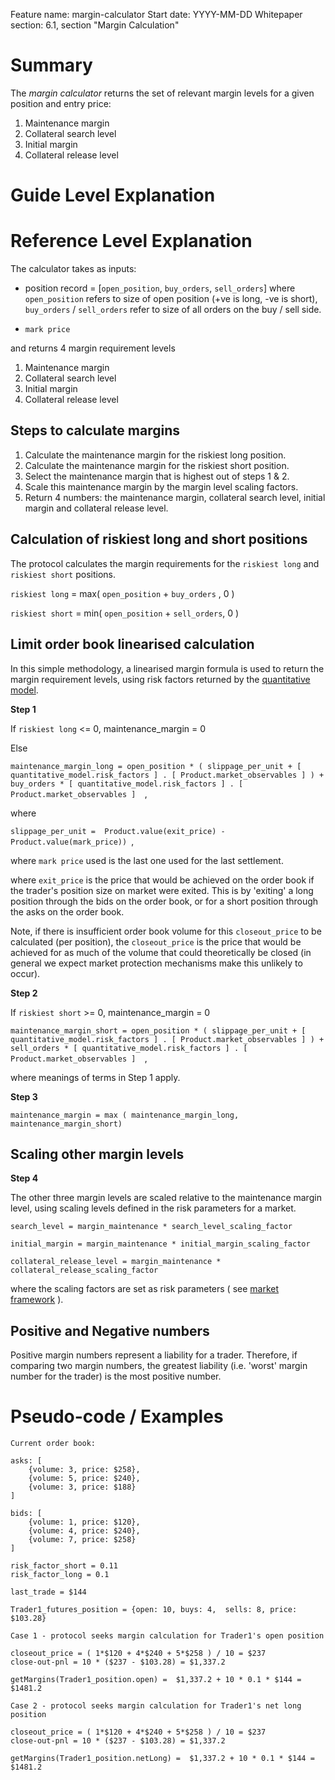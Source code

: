 Feature name: margin-calculator
Start date: YYYY-MM-DD
Whitepaper section: 6.1, section "Margin Calculation"

# Summary

The _margin calculator_ returns the set of relevant margin levels for a given position and entry price:
1. Maintenance margin
1. Collateral search level
1. Initial margin
1. Collateral release level

# Guide Level Explanation

# Reference Level Explanation

The calculator takes as inputs:

* position record = [```open_position```, ```buy_orders```, ```sell_orders```] where ```open_position``` refers to size of open position (+ve is long, -ve is short), ```buy_orders``` / ```sell_orders``` refer to size of all orders on the buy / sell side.
- ```mark price```

and returns 4 margin requirement levels

1. Maintenance margin
1. Collateral search level
1. Initial margin
1. Collateral release level

## Steps to calculate margins

1. Calculate the maintenance margin for the riskiest long position.
1. Calculate the maintenance margin for the riskiest short position.
1. Select the maintenance margin that is highest out of steps 1 & 2.
1. Scale this maintenance margin by the margin level scaling factors.
1. Return 4 numbers: the maintenance margin, collateral search level, initial margin and collateral release level.


## Calculation of riskiest long and short positions

The protocol calculates the margin requirements for the ```riskiest long``` and ```riskiest short``` positions.

```riskiest long```  = max( ```open_position``` + ```buy_orders``` , 0 )

```riskiest short``` = min( ```open_position``` + ```sell_orders```, 0 )

## Limit order book linearised calculation

In this simple methodology, a linearised margin formula is used to return the margin requirement levels, using risk factors returned by the [quantitative model](./0018-quant-calculator.md).

**Step 1** 

If ```riskiest long``` <= 0, maintenance_margin = 0

Else

```maintenance_margin_long = open_position * ( slippage_per_unit + [ quantitative_model.risk_factors ] . [ Product.market_observables ] ) + buy_orders * [ quantitative_model.risk_factors ] . [ Product.market_observables ]  ```,

where

```slippage_per_unit =  Product.value(exit_price) - Product.value(mark_price)) ```,

where ```mark price``` used is the last one used for the last settlement.

where ```exit_price``` is the price that would be achieved on the order book if the trader's position size on market were exited.   This is by 'exiting' a long position through the bids on the order book, or for a short position through the asks on the order book.

Note, if there is insufficient order book volume for this ```closeout_price``` to be calculated (per position), the ```closeout_price``` is the price that would be achieved for as much of the volume that could theoretically be closed (in general we expect market protection mechanisms make this unlikely to occur).

**Step 2** 

If ```riskiest short``` >= 0, maintenance_margin = 0

```maintenance_margin_short = open_position * ( slippage_per_unit + [ quantitative_model.risk_factors ] . [ Product.market_observables ] ) + sell_orders * [ quantitative_model.risk_factors ] . [ Product.market_observables ]  ```,

where meanings of terms in Step 1 apply.

**Step 3** 

```maintenance_margin = max ( maintenance_margin_long, maintenance_margin_short)```

## Scaling other margin levels

**Step 4** 

The other three margin levels are scaled relative to the maintenance margin level, using scaling levels defined in the risk parameters for a market.

```search_level = margin_maintenance * search_level_scaling_factor```

```initial_margin = margin_maintenance * initial_margin_scaling_factor```

```collateral_release_level = margin_maintenance * collateral_release_scaling_factor```

where the scaling factors are set as risk parameters ( see [market framework](./0001-market-framework.md) ).

## Positive and Negative numbers

Positive margin numbers represent a liability for a trader. Therefore, if comparing two margin numbers, the greatest liability (i.e. 'worst' margin number for the trader) is the most positive number.


# Pseudo-code / Examples

```
Current order book:

asks: [
    {volume: 3, price: $258},
    {volume: 5, price: $240},
    {volume: 3, price: $188}
]

bids: [
    {volume: 1, price: $120},
    {volume: 4, price: $240},
    {volume: 7, price: $258}
]

risk_factor_short = 0.11
risk_factor_long = 0.1

last_trade = $144

Trader1_futures_position = {open: 10, buys: 4,  sells: 8, price: $103.28}

```
```
Case 1 - protocol seeks margin calculation for Trader1's open position

closeout_price = ( 1*$120 + 4*$240 + 5*$258 ) / 10 = $237
close-out-pnl = 10 * ($237 - $103.28) = $1,337.2

getMargins(Trader1_position.open) =  $1,337.2 + 10 * 0.1 * $144 = $1481.2
```

```
Case 2 - protocol seeks margin calculation for Trader1's net long position

closeout_price = ( 1*$120 + 4*$240 + 5*$258 ) / 10 = $237
close-out-pnl = 10 * ($237 - $103.28) = $1,337.2

getMargins(Trader1_position.netLong) =  $1,337.2 + 10 * 0.1 * $144 = $1481.2


```

